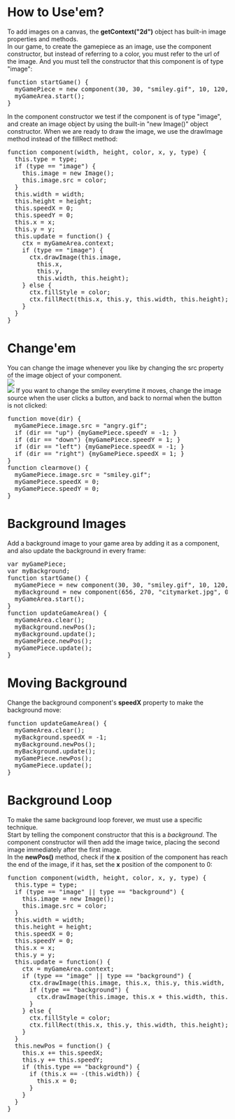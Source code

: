 <h1>How to Use'em?</h1>
To add images on a canvas, the <b>getContext("2d")</b> object has built-in image properties and methods.
<br>
In our game, to create the gamepiece as an image, use the component constructor, but instead of referring to a color, you must refer to the url of the image. And you must tell the constructor that this component is of type "image":
<pre>
function startGame() {
  myGamePiece = new component(30, 30, "smiley.gif", 10, 120, "image");
  myGameArea.start();
}
</pre>
In the component constructor we test if the component is of type "image", and create an image object by using the built-in "new Image()" object constructor. When we are ready to draw the image, we use the drawImage method instead of the fillRect method:
<pre>
function component(width, height, color, x, y, type) {
  this.type = type;
  if (type == "image") {
    this.image = new Image();
    this.image.src = color;
  }
  this.width = width;
  this.height = height;
  this.speedX = 0;
  this.speedY = 0;
  this.x = x;
  this.y = y;
  this.update = function() {
    ctx = myGameArea.context;
    if (type == "image") {
      ctx.drawImage(this.image,
        this.x,
        this.y,
        this.width, this.height);
    } else {
      ctx.fillStyle = color;
      ctx.fillRect(this.x, this.y, this.width, this.height);
    }
  }
}
</pre>
<h1>Change'em</h1>
You can change the image whenever you like by changing the src property of the image object of your component.
<br>
<img src="https://i.imgur.com/ixnaQfO.gif">
<br>
<img src="https://i.imgur.com/AfhF7be.gif">
If you want to change the smiley everytime it moves, change the image source when the user clicks a button, and back to normal when the button is not clicked:
<pre>
function move(dir) {
  myGamePiece.image.src = "angry.gif";
  if (dir == "up") {myGamePiece.speedY = -1; }
  if (dir == "down") {myGamePiece.speedY = 1; }
  if (dir == "left") {myGamePiece.speedX = -1; }
  if (dir == "right") {myGamePiece.speedX = 1; }
}
function clearmove() {
  myGamePiece.image.src = "smiley.gif";
  myGamePiece.speedX = 0;
  myGamePiece.speedY = 0;
}
</pre>
<h1>Background Images</h1>
Add a background image to your game area by adding it as a component, and also update the background in every frame:
<pre>
var myGamePiece;
var myBackground;
function startGame() {
  myGamePiece = new component(30, 30, "smiley.gif", 10, 120, "image");
  myBackground = new component(656, 270, "citymarket.jpg", 0, 0, "image");
  myGameArea.start();
}
function updateGameArea() {
  myGameArea.clear();
  myBackground.newPos();
  myBackground.update();
  myGamePiece.newPos();
  myGamePiece.update();
}
</pre>
<h1>Moving Background</h1>
Change the background component's <b>speedX</b> property to make the background move:
<pre>
function updateGameArea() {
  myGameArea.clear();
  myBackground.speedX = -1;
  myBackground.newPos();
  myBackground.update();
  myGamePiece.newPos();
  myGamePiece.update();
}
</pre>
<h1>Background Loop</h1>
To make the same background loop forever, we must use a specific technique.
<br>
Start by telling the component constructor that this is a <i>background</i>. The component constructor will then add the image twice, placing the second image immediately after the first image.
<br>
In the <b>newPos()</b> method, check if the <b>x</b> position of the component has reach the end of the image, if it has, set the <b>x</b> position of the component to 0:
<pre>
function component(width, height, color, x, y, type) {
  this.type = type;
  if (type == "image" || type == "background") {
    this.image = new Image();
    this.image.src = color;
  }
  this.width = width;
  this.height = height;
  this.speedX = 0;
  this.speedY = 0;
  this.x = x;
  this.y = y;
  this.update = function() {
    ctx = myGameArea.context;
    if (type == "image" || type == "background") {
      ctx.drawImage(this.image, this.x, this.y, this.width, this.height);
      if (type == "background") {
        ctx.drawImage(this.image, this.x + this.width, this.y, this.width, this.height);
      }
    } else {
      ctx.fillStyle = color;
      ctx.fillRect(this.x, this.y, this.width, this.height);
    }
  }
  this.newPos = function() {
    this.x += this.speedX;
    this.y += this.speedY;
    if (this.type == "background") {
      if (this.x == -(this.width)) {
        this.x = 0;
      }
    }
  }
}
</pre>
